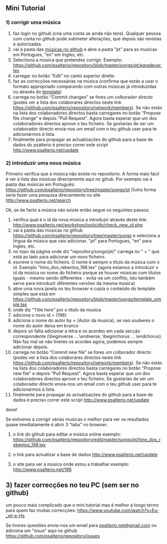 ## Mini Tutorial

### 1) corrigir uma música

1. faz login no github (cria uma conta se ainda não tens). Qualquer pessoa com conta no github pode submeter alterações, que depois são revistas e autorizadas.
2. vai à pasta das [músicas no github](https://github.com/psalterio/repository/tree/master/songs/)
e abre a pasta "pt" para as musicas em Portugues, "en" em Ingles, etc.
3. Selectiona a música que pretendes corrigir. Exemplo:  
https://github.com/psalterio/repository/blob/master/songs/pt/agradecer.tex  
3. carregar no botão “Edit” no canto superior direito  
4. faz as correcções necessárias na música (confirma que estás a usar o formato appropriado comparando com outras músicas já introduzidas ou através do [template](https://github.com/psalterio/repository/blob/master/songs/template_simple.tex))
5. carrega no botão “Commit changes” se fores um colborador directo (podes ver a lista dos colaborares directos neste link https://github.com/psalterio/repository/network/members). Se não estás na lista dos colaboradores directos basta carregares no botão "Propose file change" e depois "Pull Request". Agora basta esperar que um dos colaboradores directos aprove o teu ficheiro. Se gostarias de ser um colaborador directo envia-nos um email com o teu github user para te adicionarmos à lista.
6. finalmente para propagar as actualizações do github para a base de dados do 
psalterio é preciso correr este script http://www.psalterio.net/update


### 2) introduzir uma nova música
Primeiro verifica que a música não existe no repositorio. 
A forma mais fácil é ver a lista das músicas directamente aqui no gihub. Por exemplo vai à
pasta das músicas em Português: https://github.com/psalterio/repository/tree/master/songs/pt
Outra forma seria fazer uma pesquisa direcamtente no site http://www.psalterio.net/search

Ok, se de facto a música não existe então segue os seguintes passos:

1. verifica qual é o id da nova música a introduzir através deste link:  http://www.psalterio.net/workshop/tools/db/check_new_id.php
2. vai à pasta das músicas no github https://github.com/psalterio/repository/tree/master/songs
e seleciona a lingua da música que vais adicionar. "pt" para Portugues, "en" para Ingles, etc.
3. no topo da página onde diz "repository/songs/pt/" carrega no " + " que está ao lado para adicionar um novo ficheiro.
4. escreve o nome do ficheiro. O nome é sempre o titulo da música com o id. Exemplo "hino_dos_rebentos_198.tex" (agora estamos a introduzir o id da música no nome do ficheiro porque se houver músicas com titulos iguais - mesmo sendo differentes - evita-se um conflito, isto também serve para introduzir diferentes versões da mesma música)
5. abre uma nova janela no teu browser e copia o conteúdo do template simples que está em https://github.com/psalterio/repository/blob/master/songs/template_simple.tex
6. onde diz "Title here" por o titulo da musica
7. adiciona o novo id = {198}
8. adiciona o nome do autor by = {Autor da musica}, se nao souberes o nome do autor deixa em branco
9. depois só falta adicionar a letra e os acordes em cada secção correspondente (\beginverse ...
\endverse, \beginchorus ... \endchorus). Não faz mal se não tiveres os acordes agora, podemos sempre adicionar depois. 
10. carrega no botão “Commit new file” se fores um colborador directo (podes ver a lista dos colaborares directos neste link https://github.com/psalterio/repository/network/members). Se não estás na lista dos colaboradores directos basta carregares no botão "Propose new file" e depois "Pull Request". Agora basta esperar que um dos colaboradores directos aprove o teu ficheiro. Se gostarias de ser um colaborador directo envia-nos um email com o teu github user para te adicionarmos à lista.
11. finalmente para propagar as actualizações do github para a base de dados é preciso correr este script http://www.psalterio.net/update

done!

Se estiveres a corrigir várias musicas o melhor para ver os resultados quase imediatamente é abrir 3 “tabs” no browser: 

1. o link do github para editar a música online exemplo:
https://github.com/psalterio/repository/edit/master/songs/pt/hino_dos_rebentos_198.tex

2. o link para actualizar a base de dados
 http://www.psalterio.net/update

3. o site para ver a música onde estou a trabalhar
exemplo: http://www.psalterio.net/198


## 3) fazer correcções no teu PC (sem ser no github)
um pouco mais complicado que o mini tutorial mas é melhor a longo termo para quem faz muitas correcções: https://www.youtube.com/watch?v=Eu-_wI-p-Hs


Se tiveres questões envia-nos um email para psalterio.net@gmail.com ou adiciona um "issue" aqui no github https://github.com/psalterio/repository/issues


